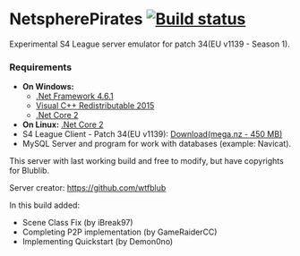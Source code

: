 # NetspherePirates [![Build status](https://ci.appveyor.com/api/projects/status/xih9n36ar655rayl/branch/master?svg=true)](https://ci.appveyor.com/project/BioAleks/s4lnetsphere)
Experimental S4 League server emulator for patch 34(EU v1139 - Season 1).

### Requirements
* **On Windows:**
  * [.Net Framework 4.6.1](https://www.microsoft.com/en-us/download/details.aspx?id=49981)
  * [Visual C++ Redistributable 2015](https://www.microsoft.com/en-us/download/details.aspx?id=48145)
  * [.Net Core 2](https://www.microsoft.com/net/core)
* **On Linux:** [.Net Core 2](https://www.microsoft.com/net/core)
* S4 League Client - Patch 34(EU v1139): [Download(mega.nz - 450 MB)](https://mega.nz/#!yYMGFYiZ!NTbARFyS8EVjItp1nNTZD9-0WJDO2uK_08ajWoTaUwo)
* MySQL Server and program for work with databases (example: Navicat).

This server with last working build and free to modify, but have copyrights for Blublib.

Server creator: https://github.com/wtfblub

In this build added: 
* Scene Class Fix (by iBreak97)
* Completing P2P implementation (by GameRaiderCC)
* Implementing Quickstart (by Demon0no)
